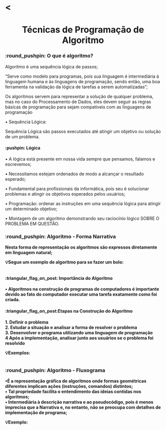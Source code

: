 # <<h1 align="center"> Técnicas de Programação de Algoritmo </h1>

<h3>:round_pushpin:	 O que é algoritmo?</h3>
<p>Algoritmo é uma sequência lógica de passos;<br>

“Serve como modelo para programas, pois sua linguagem é
intermediária à linguagem humana e às linguagens de
programação, sendo então, uma boa ferramenta na validação da
lógica de tarefas a serem automatizadas”;<br>

 Os algoritmos servem para representar a solução de qualquer problema,
mas no caso do Processamento de Dados, eles devem seguir as regras
básicas de programação para sejam compatíveis com as linguagens de
programação<br>

• Sequência Lógica:<br>

Sequência Lógica são passos executados até atingir um objetivo ou solução de um problema.<br></p>

<h4> :pushpin: Lógica</h4>
<p>• A lógica está presente em nossa vida sempre que
pensamos, falamos e escrevemos;<br>

• Necessitamos estejam ordenados de modo a alcançar o
resultado esperado;<br>

• Fundamental para profissionais da informática, pois seu é
solucionar problemas e atingir os objetivos esperados
pelos usuários;<br>

• Programação: ordenar as instruções em uma sequência
lógica para atingir um determinado objetivo;<br>

• Montagem de um algoritmo demonstrando seu raciocínio
lógico SOBRE O PROBLEMA EM QUESTÃO.<b></p>

<h3>:round_pushpin:	 Algoritmo - Forma Narrativa</h3>
<p>Nesta forma de representação os algoritmos são expressos diretamente em
linguagem natural;<br>

:bulb:Segue um exemplo de algoritmo para se fazer um bolo:<br></p>
<p><img src="https://github.com/user-attachments/assets/90af5787-6655-47fd-b440-7c1cabb7d79f" alt=""/></p>

<h4>:triangular_flag_on_post: Importância do Algoritmo</h4>

<p>• Algoritmos na construção de programas de computadores é
importante devido ao fato do computador executar uma tarefa
exatamente como foi criada.</p>

<h4>:triangular_flag_on_post:Etapas na Construção do Algoritmo</h4>
<p>1. Definir o problema<br>
2. Estudar a situação e analisar a forma de resolver o problema<br>
3. Desenvolver o programa utilizando uma linguagem de programação<br>
4 Após a implementação, analisar junto aos usuários se o problema foi resolvido<br>

:bulb:Exemplos:</p>
<p><img src="https://github.com/user-attachments/assets/e75ed7b2-cc18-4abd-afb9-461457a0a7da" alt=""/></p>

<h3>:round_pushpin:	 Algoritmo - Fluxograma</h3>
<p>•É a representação gráfica de algoritmos
onde formas geométricas diferentes
implicam ações (instruções, comandos)
distintos;<br>
• Tal propriedade facilita o entendimento
das ideias contidas nos algoritmos;<br>
• Intermediária à descrição narrativa e ao
pseudocódigo, pois é menos imprecisa
que a Narrativa e, no entanto, não se
preocupa com detalhes de
implementação de programa;<br>

:bulb:Exemplo:</p>
<p><img src="https://github.com/user-attachments/assets/df41d5f3-187e-444f-9b20-d440690653fc" alt=""/></p>

